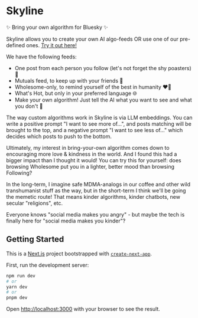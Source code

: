 # Skyline

✨ Bring your own algorithm for Bluesky ✨ 

Skyline allows you to create your own AI algo-feeds OR use one of our pre-defined ones. [Try it out here!](https://skyline.gay/)

We have the following feeds:
- One post from each person you follow (let's not forget the shy poasters) 🙈
- Mutuals feed, to keep up with your friends 🤗
- Wholesome-only, to remind yourself of the best in humanity ❤️‍🔥
- What's Hot, but only in your preferred language 🌐
- Make your own algorithm! Just tell the AI what you want to see and what you don't 🤖

The way custom algorithms work in Skyline is via LLM embeddings. You can write a positive prompt "I want to see more of...", and posts matching will be brought to the top, and a negative prompt "I want to see less of..." which decides which posts to push to the bottom.

Ultimately, my interest in bring-your-own algorithm comes down to encouraging more love & kindness in the world. And I found this had a bigger impact than I thought it would! You can try this for yourself: does browsing Wholesome put you in a lighter, better mood than browsing Following?

In the long-term, I imagine safe MDMA-analogs in our coffee and other wild transhumanist stuff as the way, but in the short-term I think we'll be going the memetic route! That means kinder algorithms, kinder chatbots, new secular "religions", etc.

Everyone knows "social media makes you angry" - but maybe the tech is finally here for "social media makes you kinder"?

## Getting Started

This is a [Next.js](https://nextjs.org/) project bootstrapped with [`create-next-app`](https://github.com/vercel/next.js/tree/canary/packages/create-next-app).

First, run the development server:

```bash
npm run dev
# or
yarn dev
# or
pnpm dev
```

Open [http://localhost:3000](http://localhost:3000) with your browser to see the result.
